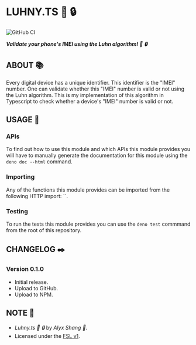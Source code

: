 # LUHNY.TS :iphone: :lock:

![GitHub CI](https://github.com/alyxshang/luhny.ts/actions/workflows/deno.yml/badge.svg)

***Validate your phone's IMEI using the Luhn algorithm! :iphone: :lock:***

## ABOUT :books:

Every digital device has a unique identifier. This identifier is the "IMEI" number. One can validate whether this "IMEI" number is valid or not using the Luhn algorithm. This is my implementation of this algorithm in Typescript to check whether a device's "IMEI" number is valid or not.

## USAGE :hammer:

### APIs

To find out how to use this module and which APIs this module provides you will have to manually generate the documentation for this module using the `deno doc --html` command. 

### Importing

Any of the functions this module provides can be imported from the following HTTP import: ``.

### Testing

To run the tests this module provides you can use the `deno test` commmand from the root of this repository.

## CHANGELOG :black_nib:

### Version 0.1.0

- Initial release.
- Upload to GitHub.
- Upload to NPM.

## NOTE :scroll:

- *Luhny.ts :iphone: :lock:* by *Alyx Shang :black_heart:*.
- Licensed under the [FSL v1](https://github.com/alyxshang/fair-software-license).